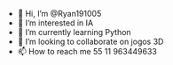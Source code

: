 - 👋 Hi, I’m @Ryan191005
- 👀 I’m interested in IA
- 🌱 I’m currently learning Python
- 💞️ I’m looking to collaborate on jogos 3D
- 📫 How to reach me 55 11 963449633

<!---
Ryan191005/Ryan191005 is a ✨ special ✨ repository because its `README.md` (this file) appears on your GitHub profile.
You can click the Preview link to take a look at your changes.
--->

